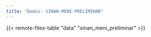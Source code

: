 ```yaml
---
title: "Dados: SINAN-MENI-PRELIMINAR"
---
```


{{< remote-files-table "data" "sinan_meni_preliminar" >}}
